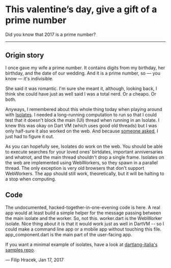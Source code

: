 # This valentine’s day, give a gift of a prime number

Did you know that 2017 is a prime number?

---

## Origin story

I once gave my wife a prime number. It contains digits from my birthday, her birthday, and the date of our wedding. And it is a prime number, so — you know — it's indivisible.

She said it was romantic. I'm sure she meant it, although, looking back, I think she could have just as well said I was a total nerd. Or a cheapo. Or both.

Anyways, I remembered about this whole thing today when playing around with [Isolates](https://api.dartlang.org/stable/1.21.1/dart-isolate/dart-isolate-library.html). I needed a long-running computation to run so that I could test that it doesn't block the main (UI) thread when running in an Isolate. I knew this was okay on Dart VM (which uses good old threads) but I was only half-sure it also worked on the web. And because [someone asked](https://twitter.com/sur3shg/status/821304340715405312), I just had to figure it out. 

As you can hopefully see, Isolates do work on the web. You should be able to execute searches for your loved ones’ birtdates, important anniversaries and whatnot, and the main thread shouldn't drop a single frame. Isolates on the web are implemented using WebWorkers, so they spawn in a parallel thread. The only exception is very old browsers that don't support WebWorkers. The app should still work, theoretically, but it will be halting to a stop when computing.

## Code

The undocumented, hacked-together-in-one-evening code is here. A real app would at least build a simple helper for the message passing between the main isolate and the worker. So, not this. worker.dart is the WebWorker isolate. Nice thing about it is that it would work just as well in DartVM -- so I could make a command line app or a mobile app without touching this file. app_component.dart is the main part of the user-facing app.

If you want a minimal example of isolates, have a look at [dartlang-italia's samples repo](https://github.com/dartlang-italia/dart-libraries-samples/tree/master/isolate).

— Filip Hracek, Jan 17, 2017